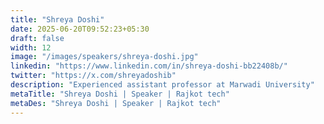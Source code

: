 ```yaml
---
title: "Shreya Doshi"
date: 2025-06-20T09:52:23+05:30
draft: false
width: 12
image: "/images/speakers/shreya-doshi.jpg"
linkedin: "https://www.linkedin.com/in/shreya-doshi-bb22408b/"
twitter: "https://x.com/shreyadoshib"
description: "Experienced assistant professor at Marwadi University"
metaTitle: "Shreya Doshi | Speaker | Rajkot tech"
metaDes: "Shreya Doshi | Speaker | Rajkot tech"
---
```

